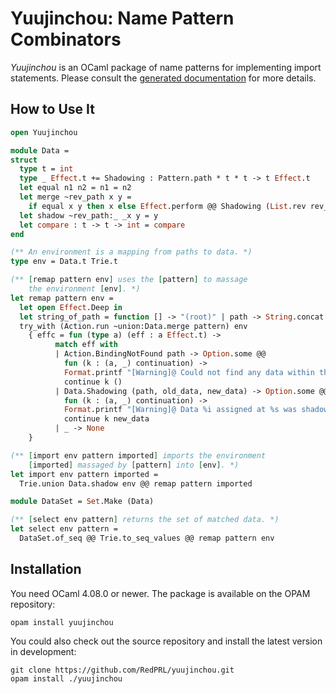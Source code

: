 # Yuujinchou: Name Pattern Combinators

_Yuujinchou_ is an OCaml package of name patterns for implementing import statements. Please consult the [generated documentation](https://redprl.org/yuujinchou/yuujinchou/Yuujinchou) for more details.

## How to Use It

```ocaml
open Yuujinchou

module Data =
struct
  type t = int
  type _ Effect.t += Shadowing : Pattern.path * t * t -> t Effect.t
  let equal n1 n2 = n1 = n2
  let merge ~rev_path x y =
    if equal x y then x else Effect.perform @@ Shadowing (List.rev rev_path, x, y)
  let shadow ~rev_path:_ _x y = y
  let compare : t -> t -> int = compare
end

(** An environment is a mapping from paths to data. *)
type env = Data.t Trie.t

(** [remap pattern env] uses the [pattern] to massage
    the environment [env]. *)
let remap pattern env =
  let open Effect.Deep in
  let string_of_path = function [] -> "(root)" | path -> String.concat "." path in
  try_with (Action.run ~union:Data.merge pattern) env
    { effc = fun (type a) (eff : a Effect.t) ->
          match eff with
          | Action.BindingNotFound path -> Option.some @@
            fun (k : (a, _) continuation) ->
            Format.printf "[Warning]@ Could not find any data within the subtree at %s.@." (string_of_path path);
            continue k ()
          | Data.Shadowing (path, old_data, new_data) -> Option.some @@
            fun (k : (a, _) continuation) ->
            Format.printf "[Warning]@ Data %i assigned at %s was shadowed by data %i.@." old_data (string_of_path path) new_data;
            continue k new_data
          | _ -> None
    }

(** [import env pattern imported] imports the environment
    [imported] massaged by [pattern] into [env]. *)
let import env pattern imported =
  Trie.union Data.shadow env @@ remap pattern imported

module DataSet = Set.Make (Data)

(** [select env pattern] returns the set of matched data. *)
let select env pattern =
  DataSet.of_seq @@ Trie.to_seq_values @@ remap pattern env
```

## Installation

You need OCaml 4.08.0 or newer. The package is available on the OPAM repository:
```
opam install yuujinchou
```

You could also check out the source repository and install the latest version in development:
```
git clone https://github.com/RedPRL/yuujinchou.git
opam install ./yuujinchou
```
